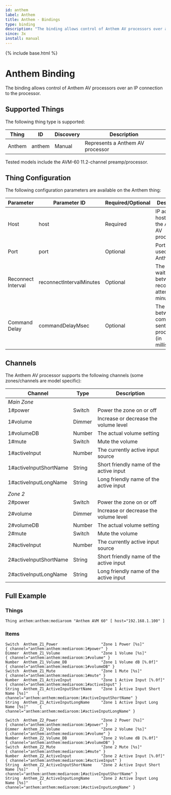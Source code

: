 ```yaml
---
id: anthem
label: Anthem
title: Anthem - Bindings
type: binding
description: "The binding allows control of Anthem AV processors over an IP connection to the processor."
since: 3x
install: manual
---
```


<!-- Attention authors: Do not edit directly. Please add your changes to the appropriate source repository -->

{% include base.html %}

# Anthem Binding

The binding allows control of Anthem AV processors over an IP connection to the processor.

## Supported Things

The following thing type is supported:

| Thing    | ID       | Discovery | Description |
|----------|----------|-----------|-------------|
| Anthem   | anthem   | Manual    | Represents a Anthem AV processor |

Tested models include the AVM-60 11.2-channel preamp/processor.


## Thing Configuration

The following configuration parameters are available on the Anthem thing:

| Parameter           | Parameter ID              | Required/Optional | Description |
|---------------------|---------------------------|-------------------|-------------|
| Host                | host                      | Required          | IP address or host name of the Anthem AV processor |
| Port                | port                      | Optional          | Port number used by the Anthem |
| Reconnect Interval  | reconnectIntervalMinutes  | Optional          | The time to wait between reconnection attempts (in minutes) |
| Command Delay       | commandDelayMsec          | Optional          | The delay between commands sent to the processor (in milliseconds) |

## Channels

The Anthem AV processor supports the following channels (some zones/channels are model specific):

| Channel                 | Type    | Description  |
|-------------------------|---------|--------------|
| *Main Zone*             |         |   |
| 1#power                 | Switch  | Power the zone on or off  |
| 1#volume                | Dimmer  | Increase or decrease the volume level  |
| 1#volumeDB              | Number  | The actual volume setting  |
| 1#mute                  | Switch  | Mute the volume  |
| 1#activeInput           | Number  | The currently active input source  |
| 1#activeInputShortName  | String  | Short friendly name of the active input  |
| 1#activeInputLongName   | String  | Long friendly name of the active input |
| *Zone 2*                |         |   |
| 2#power                 | Switch  | Power the zone on or off  |
| 2#volume                | Dimmer  | Increase or decrease the volume level  |
| 2#volumeDB              | Number  | The actual volume setting  |
| 2#mute                  | Switch  | Mute the volume  |
| 2#activeInput           | Number  | The currently active input source  |
| 2#activeInputShortName  | String  | Short friendly name of the active input  |
| 2#activeInputLongName   | String  | Long friendly name of the active input |


## Full Example

### Things

```
Thing anthem:anthem:mediaroom "Anthem AVM 60" [ host="192.168.1.100" ]
```

### Items

```
Switch  Anthem_Z1_Power                   "Zone 1 Power [%s]"                      { channel="anthem:anthem:mediaroom:1#power" }
Dimmer  Anthem_Z1_Volume                  "Zone 1 Volume [%s]"                     { channel="anthem:anthem:mediaroom:1#volume" }
Number  Anthem_Z1_Volume_DB               "Zone 1 Volume dB [%.0f]"                { channel="anthem:anthem:mediaroom:1#volumeDB" }
Switch  Anthem_Z1_Mute                    "Zone 1 Mute [%s]"                       { channel="anthem:anthem:mediaroom:1#mute" }
Number  Anthem_Z1_ActiveInput             "Zone 1 Active Input [%.0f]"             { channel="anthem:anthem:mediaroom:1#activeInput" }
String  Anthem_Z1_ActiveInputShortName    "Zone 1 Active Input Short Name [%s]"    { channel="anthem:anthem:mediaroom:1#activeInputShortName" }
String  Anthem_Z1_ActiveInputLongName     "Zone 1 Active Input Long Name [%s]"     { channel="anthem:anthem:mediaroom:1#activeInputLongName" }

Switch  Anthem_Z2_Power                   "Zone 2 Power [%s]"                      { channel="anthem:anthem:mediaroom:1#power" }
Dimmer  Anthem_Z2_Volume                  "Zone 2 Volume [%s]"                     { channel="anthem:anthem:mediaroom:1#volume" }
Number  Anthem_Z2_Volume_DB               "Zone 2 Volume dB [%.0f]"                { channel="anthem:anthem:mediaroom:1#volumeDB" }
Switch  Anthem_Z2_Mute                    "Zone 2 Mute [%s]"                       { channel="anthem:anthem:mediaroom:1#mute" }
Number  Anthem_Z2_ActiveInput             "Zone 2 Active Input [%.0f]"             { channel="anthem:anthem:mediaroom:1#activeInput" }
String  Anthem_Z2_ActiveInputShortName    "Zone 2 Active Input Short Name [%s]"    { channel="anthem:anthem:mediaroom:1#activeInputShortName" }
String  Anthem_Z2_ActiveInputLongName     "Zone 2 Active Input Long Name [%s]"     { channel="anthem:anthem:mediaroom:1#activeInputLongName" }
```
